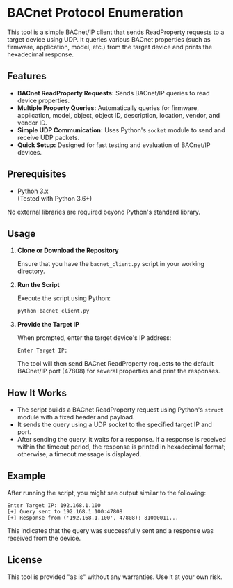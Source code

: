 # BACnet Protocol Enumeration

This tool is a simple BACnet/IP client that sends ReadProperty requests to a target device using UDP. It queries various BACnet properties (such as firmware, application, model, etc.) from the target device and prints the hexadecimal response.

## Features

- **BACnet ReadProperty Requests:** Sends BACnet/IP queries to read device properties.
- **Multiple Property Queries:** Automatically queries for firmware, application, model, object, object ID, description, location, vendor, and vendor ID.
- **Simple UDP Communication:** Uses Python's `socket` module to send and receive UDP packets.
- **Quick Setup:** Designed for fast testing and evaluation of BACnet/IP devices.

## Prerequisites

- Python 3.x  
  (Tested with Python 3.6+)

No external libraries are required beyond Python's standard library.

## Usage

1. **Clone or Download the Repository**

   Ensure that you have the `bacnet_client.py` script in your working directory.

2. **Run the Script**

   Execute the script using Python:

   ```bash
   python bacnet_client.py
   ```

3. **Provide the Target IP**

   When prompted, enter the target device's IP address:

   ```
   Enter Target IP:
   ```

   The tool will then send BACnet ReadProperty requests to the default BACnet/IP port (47808) for several properties and print the responses.

## How It Works

- The script builds a BACnet ReadProperty request using Python's `struct` module with a fixed header and payload.
- It sends the query using a UDP socket to the specified target IP and port.
- After sending the query, it waits for a response. If a response is received within the timeout period, the response is printed in hexadecimal format; otherwise, a timeout message is displayed.

## Example

After running the script, you might see output similar to the following:

```
Enter Target IP: 192.168.1.100
[+] Query sent to 192.168.1.100:47808
[+] Response from ('192.168.1.100', 47808): 810a0011...
```

This indicates that the query was successfully sent and a response was received from the device.

## License

This tool is provided "as is" without any warranties. Use it at your own risk.